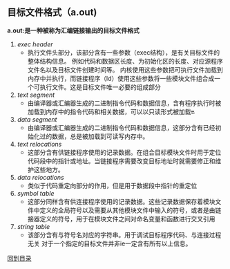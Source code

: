 ## 目标文件格式（a.out)
**a.out:是一种被称为汇编链接输出的目标文件格式**
1. *exec header* 
    * 执行文件头部分，该部分含有一些参数（exec结构），是有关目标文件的整体结构信息。
    例如代码和数据区长度、为初始化区的长度、对应源程序文件名以及目标文件创建时间等。
    内核使用这些参数把可执行文件加载到内存中并执行，而链接程序（ld）使用这些参数将一些模块文件组合成一个可执行文件。这是目标文件唯一必要的组成部分
2. *text segment*
    * 由编译器或汇编器生成的二进制指令代码和数据信息，含有程序执行时被加载到内存中的指令代码和相关数据，可以以只读形式被加载🔛
3. *data segment*
    * 由编译器或汇编器生成的二进制指令代码和数据信息，这部分含有已经初始化过的数据，总是被加载到可读写内存中。
4. *text relocations*
    * 这部分含有供链接程序使用的记录数据。在组合目标模块文件时用于定位代码段中的指针或地址。当链接程序需要改变目标地址时就需要修正和维护这些地方。
5. *data relocations*
    * 类似于代码重定向部分的作用，但是用于数据段中指针的重定位
6. *symbol table*
    * 这部分同样含有供连接程序使用的记录数据。这些记录数据保存着模块文件中定义的全局符号以及需要从其他模块文件中输入的符号，或者是由链接器定义的符号，用于在模块文件之间对命名变量和函数进行交叉引用
7. *string table*
    * 该部分含有与符号名对应的字符串。用于调试目标程序代码、与连接过程无关
对于一个指定的目标文件并非ie一定含有所有以上信息。

[回到目录](index.md)